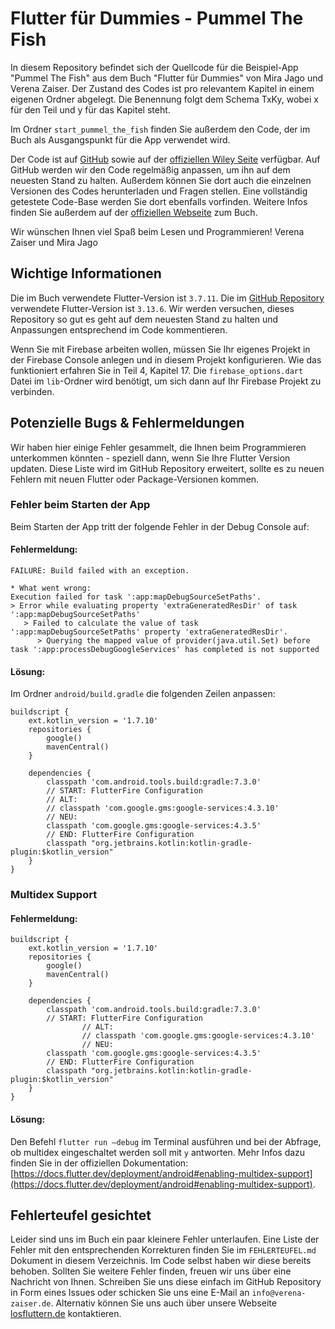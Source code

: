 # Flutter für Dummies - Pummel The Fish
In diesem Repository befindet sich der Quellcode für die Beispiel-App "Pummel The Fish" aus dem Buch "Flutter für Dummies" von Mira Jago und Verena Zaiser. Der Zustand des Codes ist pro relevantem Kapitel in einem eigenen Ordner abgelegt. Die Benennung folgt dem Schema TxKy, wobei x für den Teil und y für das Kapitel steht.

Im Ordner `start_pummel_the_fish` finden Sie außerdem den Code, der im Buch als Ausgangspunkt für die App verwendet wird. 

Der Code ist auf [GitHub](https://github.com/novas1r1/pummel_the_fish) sowie auf der [offiziellen Wiley Seite](https://wiley-vch.de/ISBN9783527720293) verfügbar. Auf GitHub werden wir den Code regelmäßig anpassen, um ihn auf dem neuesten Stand zu halten. Außerdem können Sie dort auch die einzelnen Versionen des Codes herunterladen und Fragen stellen. Eine vollständig getestete Code-Base werden Sie dort ebenfalls vorfinden. Weitere Infos finden Sie außerdem auf der [offiziellen Webseite](https://losfluttern.de) zum Buch.

Wir wünschen Ihnen viel Spaß beim Lesen und Programmieren!
Verena Zaiser und Mira Jago

## Wichtige Informationen
Die im Buch verwendete Flutter-Version ist `3.7.11`. Die im [GitHub Repository](https://github.com/novas1r1/pummel_the_fish) verwendete Flutter-Version ist `3.13.6`. Wir werden versuchen, dieses Repository so gut es geht auf dem neuesten Stand zu halten und Anpassungen entsprechend im Code kommentieren.

Wenn Sie mit Firebase arbeiten wollen, müssen Sie Ihr eigenes Projekt in der Firebase Console anlegen und in diesem Projekt konfigurieren. Wie das funktioniert erfahren Sie in Teil 4, Kapitel 17. Die `firebase_options.dart` Datei im `lib`-Ordner wird benötigt, um sich dann auf Ihr Firebase Projekt zu verbinden.

## Potenzielle Bugs & Fehlermeldungen
Wir haben hier einige Fehler gesammelt, die Ihnen beim Programmieren unterkommen könnten - speziell dann, wenn Sie Ihre Flutter Version updaten. Diese Liste wird im GitHub Repository erweitert, sollte es zu neuen Fehlern mit neuen Flutter oder Package-Versionen kommen.

### Fehler beim Starten der App
Beim Starten der App tritt der folgende Fehler in der Debug Console auf:

#### Fehlermeldung:
```
FAILURE: Build failed with an exception.

* What went wrong:
Execution failed for task ':app:mapDebugSourceSetPaths'.
> Error while evaluating property 'extraGeneratedResDir' of task ':app:mapDebugSourceSetPaths'
   > Failed to calculate the value of task ':app:mapDebugSourceSetPaths' property 'extraGeneratedResDir'.
      > Querying the mapped value of provider(java.util.Set) before task ':app:processDebugGoogleServices' has completed is not supported
```
#### Lösung: 
Im Ordner `android/build.gradle` die folgenden Zeilen anpassen:
```
buildscript {
    ext.kotlin_version = '1.7.10'
    repositories {
        google()
        mavenCentral()
    }

    dependencies {
        classpath 'com.android.tools.build:gradle:7.3.0'
        // START: FlutterFire Configuration
		// ALT:
		// classpath 'com.google.gms:google-services:4.3.10'
		// NEU:
        classpath 'com.google.gms:google-services:4.3.5'
        // END: FlutterFire Configuration
        classpath "org.jetbrains.kotlin:kotlin-gradle-plugin:$kotlin_version"
    }
}
```
### Multidex Support
#### Fehlermeldung:
```
buildscript {
    ext.kotlin_version = '1.7.10'
    repositories {
        google()
        mavenCentral()
    }

    dependencies {
        classpath 'com.android.tools.build:gradle:7.3.0'
        // START: FlutterFire Configuration
				// ALT:
				// classpath 'com.google.gms:google-services:4.3.10'
				// NEU:
        classpath 'com.google.gms:google-services:4.3.5'
        // END: FlutterFire Configuration
        classpath "org.jetbrains.kotlin:kotlin-gradle-plugin:$kotlin_version"
    }
}
```

#### Lösung:
Den Befehl `flutter run —debug` im Terminal ausführen und bei der Abfrage, ob multidex eingeschaltet werden soll mit `y` antworten. Mehr Infos dazu finden Sie in der offiziellen Dokumentation: [https://docs.flutter.dev/deployment/android#enabling-multidex-support](https://docs.flutter.dev/deployment/android#enabling-multidex-support).

## Fehlerteufel gesichtet
Leider sind uns im Buch ein paar kleinere Fehler unterlaufen. Eine Liste der Fehler mit den entsprechenden Korrekturen finden Sie im `FEHLERTEUFEL.md` Dokument in diesem Verzeichnis. Im Code selbst haben wir diese bereits behoben. Sollten Sie weitere Fehler finden, freuen wir uns über eine Nachricht von Ihnen. Schreiben Sie uns diese einfach im GitHub Repository in Form eines Issues oder schicken Sie uns eine E-Mail an `info@verena-zaiser.de`. Alternativ können Sie uns auch über unsere Webseite [losfluttern.de](https://losfluttern.de) kontaktieren.
